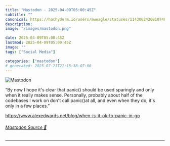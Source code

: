 ```yaml
---
title: "Mastodon - 2025-04-09T05:00:45Z"
subtitle: ""
canonical: https://hachyderm.io/users/mweagle/statuses/114306242681074029
description:
image: "/images/mastodon.png"

date: 2025-04-09T05:00:45Z
lastmod: 2025-04-09T05:00:45Z
image: ""
tags: ["Social Media"]

categories: ["mastodon"]
# generated: 2025-07-21T21:15:38-07:00
---
```

![Mastodon](/images/mastodon.png)

<p>“By now I hope it&#39;s clear that panic() should be used sparingly and only when it really makes sense. Personally, probably about half of the codebases I work on don&#39;t call panic()at all, and even when they do, it&#39;s only in a few places.”</p><p><a href="https://www.alexedwards.net/blog/when-is-it-ok-to-panic-in-go" target="_blank" rel="nofollow noopener noreferrer" translate="no"><span class="invisible">https://www.</span><span class="ellipsis">alexedwards.net/blog/when-is-i</span><span class="invisible">t-ok-to-panic-in-go</span></a></p>


###### [Mastodon Source 🐘](https://hachyderm.io/@mweagle/114306242681074029)

___
